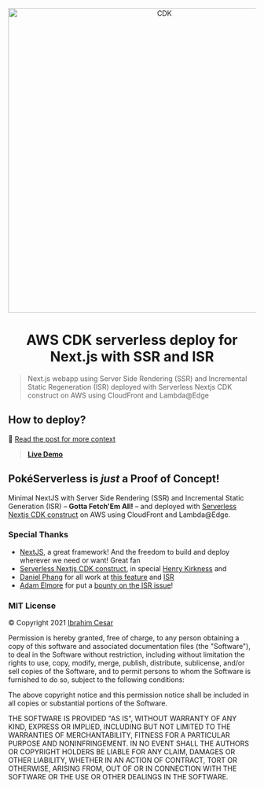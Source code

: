 <div align="center">

<img src="https://d2908q01vomqb2.cloudfront.net/7719a1c782a1ba91c031a682a0a2f8658209adbf/2021/01/15/cdk-logo6-1260x476.png" alt="CDK" width="620" />

# AWS CDK serverless deploy for Next.js with SSR and ISR

</div>

> Next.js webapp using Server Side Rendering (SSR) and Incremental Static
> Regeneration (ISR) deployed with Serverless Nextjs CDK construct on AWS using
> CloudFront and Lambda@Edge

## How to deploy?

🌟
[Read the post for more context](https://ibrahimcesar.cloud/blog/nextjs-typescript-serverless-deploy-with-ssr-and-isr-with-aws-cdk/)

> **[Live Demo](https://d3k4okkgstczau.cloudfront.net)**

## PokéServerless is _just_ a Proof of Concept!

Minimal NextJS with Server Side Rendering (SSR) and Incremental Static
Generation (ISR) – **Gotta Fetch'Em All!** – and deployed with
[Serverless Nextjs CDK construct](https://serverless-nextjs.com/docs/cdkconstruct/)
on AWS using CloudFront and Lambda@Edge.

### Special Thanks

- [NextJS](https://nextjs.org/), a great framework! And the freedom to build and
  deploy wherever we need or want! Great fan
- [Serverless Nextjs CDK construct](https://serverless-nextjs.com/docs/cdkconstruct/),
  in special [Henry Kirkness](https://github.com/kirkness) and
- [Daniel Phang](https://github.com/dphang) for all work at
  [this feature](https://github.com/serverless-nextjs/serverless-next.js/pull/878)
  and [ISR](https://github.com/serverless-nextjs/serverless-next.js/pull/1028)
- [Adam Elmore](https://twitter.com/aeduhm) for put a
  [bounty on the ISR issue](https://twitter.com/aeduhm/status/1382093398077796357?s=20)!

### MIT License

© Copyright 2021 [Ibrahim Cesar](https://ibrahimcesar.cloud)

Permission is hereby granted, free of charge, to any person obtaining a copy of
this software and associated documentation files (the "Software"), to deal in
the Software without restriction, including without limitation the rights to
use, copy, modify, merge, publish, distribute, sublicense, and/or sell copies of
the Software, and to permit persons to whom the Software is furnished to do so,
subject to the following conditions:

The above copyright notice and this permission notice shall be included in all
copies or substantial portions of the Software.

THE SOFTWARE IS PROVIDED "AS IS", WITHOUT WARRANTY OF ANY KIND, EXPRESS OR
IMPLIED, INCLUDING BUT NOT LIMITED TO THE WARRANTIES OF MERCHANTABILITY, FITNESS
FOR A PARTICULAR PURPOSE AND NONINFRINGEMENT. IN NO EVENT SHALL THE AUTHORS OR
COPYRIGHT HOLDERS BE LIABLE FOR ANY CLAIM, DAMAGES OR OTHER LIABILITY, WHETHER
IN AN ACTION OF CONTRACT, TORT OR OTHERWISE, ARISING FROM, OUT OF OR IN
CONNECTION WITH THE SOFTWARE OR THE USE OR OTHER DEALINGS IN THE SOFTWARE.
